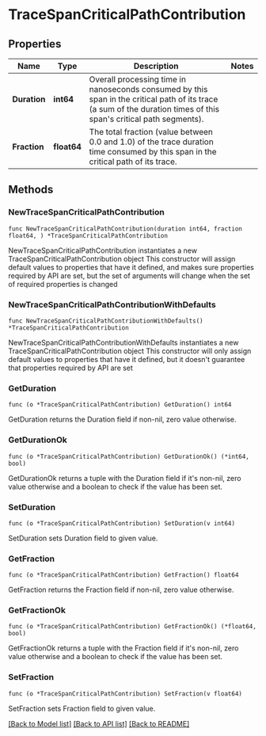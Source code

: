 # TraceSpanCriticalPathContribution

## Properties

Name | Type | Description | Notes
------------ | ------------- | ------------- | -------------
**Duration** | **int64** | Overall processing time in nanoseconds consumed by this span in the critical path of its trace (a sum of the duration times of this span&#39;s critical path segments). | 
**Fraction** | **float64** | The total fraction (value between 0.0 and 1.0) of the trace duration time consumed by this span in the critical path of its trace. | 

## Methods

### NewTraceSpanCriticalPathContribution

`func NewTraceSpanCriticalPathContribution(duration int64, fraction float64, ) *TraceSpanCriticalPathContribution`

NewTraceSpanCriticalPathContribution instantiates a new TraceSpanCriticalPathContribution object
This constructor will assign default values to properties that have it defined,
and makes sure properties required by API are set, but the set of arguments
will change when the set of required properties is changed

### NewTraceSpanCriticalPathContributionWithDefaults

`func NewTraceSpanCriticalPathContributionWithDefaults() *TraceSpanCriticalPathContribution`

NewTraceSpanCriticalPathContributionWithDefaults instantiates a new TraceSpanCriticalPathContribution object
This constructor will only assign default values to properties that have it defined,
but it doesn't guarantee that properties required by API are set

### GetDuration

`func (o *TraceSpanCriticalPathContribution) GetDuration() int64`

GetDuration returns the Duration field if non-nil, zero value otherwise.

### GetDurationOk

`func (o *TraceSpanCriticalPathContribution) GetDurationOk() (*int64, bool)`

GetDurationOk returns a tuple with the Duration field if it's non-nil, zero value otherwise
and a boolean to check if the value has been set.

### SetDuration

`func (o *TraceSpanCriticalPathContribution) SetDuration(v int64)`

SetDuration sets Duration field to given value.


### GetFraction

`func (o *TraceSpanCriticalPathContribution) GetFraction() float64`

GetFraction returns the Fraction field if non-nil, zero value otherwise.

### GetFractionOk

`func (o *TraceSpanCriticalPathContribution) GetFractionOk() (*float64, bool)`

GetFractionOk returns a tuple with the Fraction field if it's non-nil, zero value otherwise
and a boolean to check if the value has been set.

### SetFraction

`func (o *TraceSpanCriticalPathContribution) SetFraction(v float64)`

SetFraction sets Fraction field to given value.



[[Back to Model list]](../README.md#documentation-for-models) [[Back to API list]](../README.md#documentation-for-api-endpoints) [[Back to README]](../README.md)



